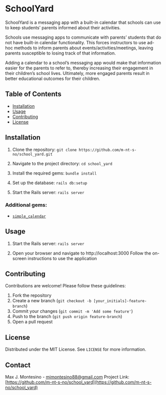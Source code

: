 # SchoolYard

SchoolYard is a messaging app with a built-in calendar that schools can use to keep students’ parents informed about their activities.

Schools use messaging apps to communicate with parents’ students that do not have built-in calendar functionality. This forces instructors to use ad-hoc methods to inform parents about events/activities/meetings, leaving parents susceptible to losing track of that information.

Adding a calendar to a school’s messaging app would make that information easier for the parents to refer to, thereby increasing their engagement in their children’s school lives. Ultimately, more engaged parents result in better educational outcomes for their children.

## Table of Contents
- [Installation](#installation)
- [Usage](#usage)
- [Contributing](#contributing)
- [License](#license)

## Installation

1. Clone the repository:
`git clone https://github.com/m-nt-s-no/school_yard.git`

2. Navigate to the project directory:
`cd school_yard`

3. Install the required gems:
`bundle install`

4. Set up the database:
`rails db:setup`

5. Start the Rails server:
`rails server`

### Additional gems:

- [`simple_calendar`](https://github.com/excid3/simple_calendar)

## Usage

1. Start the Rails server:
`rails server`

2. Open your browser and navigate to http://localhost:3000
Follow the on-screen instructions to use the application

## Contributing

Contributions are welcome! Please follow these guidelines:

1. Fork the repository
2. Create a new branch (`git checkout -b [your_initials]-feature-branch`)
3. Commit your changes (`git commit -m 'Add some feature'`)
4. Push to the branch (`git push origin feature-branch`)
5. Open a pull request

## License
Distributed under the MIT License. See `LICENSE` for more information.

## Contact

Max J. Montesino - [mjmontesino88@gmail.com](mailto:mjmontesino88@gmail.com)
Project Link: [https://github.com/m-nt-s-no/school_yard](https://github.com/m-nt-s-no/school_yard)
